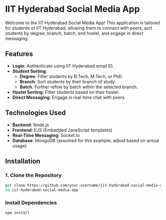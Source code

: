 # IIT Hyderabad Social Media App

Welcome to the IIT Hyderabad Social Media App! This application is tailored for students of IIT Hyderabad, allowing them to connect with peers, sort students by degree, branch, batch, and hostel, and engage in direct messaging.

## Features

- **Login**: Authenticate using IIT Hyderabad email ID.
- **Student Sorting**:
  - **Degree**: Filter students by B.Tech, M.Tech, or PhD.
  - **Branch**: Sort students by their branch of study.
  - **Batch**: Further refine by batch within the selected branch.
- **Hostel Sorting**: Filter students based on their hostel.
- **Direct Messaging**: Engage in real-time chat with peers.

## Technologies Used

- **Backend**: Node.js
- **Frontend**: EJS (Embedded JavaScript templates)
- **Real-Time Messaging**: Socket.io
- **Database**: MongoDB (assumed for this example; adjust based on actual usage)

## Installation
### 1. Clone the Repository

```bash
git clone https://github.com/your-username/iit-hyderabad-social-media-app.git
cd iit-hyderabad-social-media-app
```
### Install Dependencies
```bash
npm install
```


